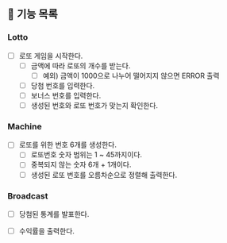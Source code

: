 ## 🚀 기능 목록

### Lotto

- [ ] 로또 게임을 시작한다.
  - [ ] 금액에 따라 로또의 개수를 받는다.
    - [ ] 예외) 금액이 1000으로 나누어 떨어지지 않으면 ERROR 출력
  - [ ] 당첨 번호를 입력한다.
  - [ ] 보너스 번호를 입력한다.
  - [ ] 생성된 번호와 로또 번호가 맞는지 확인한다.

### Machine  

- [ ] 로또를 위한 번호 6개를 생성한다.
  - [ ] 로또번호 숫자 범위는 1 ~ 45까지이다.
  - [ ] 중복되지 않는 숫자 6개 + 1개이다.
  - [ ] 생성된 로또 번호를 오름차순으로 정렬해 출력한다.

### Broadcast
  - [ ] 당첨된 통계를 발표한다.
  - [ ] 수익률을 출력한다.
          